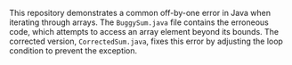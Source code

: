 This repository demonstrates a common off-by-one error in Java when iterating through arrays. The `BuggySum.java` file contains the erroneous code, which attempts to access an array element beyond its bounds.  The corrected version, `CorrectedSum.java`, fixes this error by adjusting the loop condition to prevent the exception.